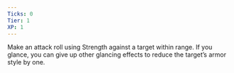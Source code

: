 ```yaml
---
Ticks: 0
Tier: 1
XP: 1
---
```


Make an attack roll using Strength against a target within range. If you glance, you can give up other glancing effects to reduce the target’s armor style by one.